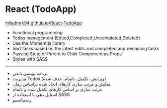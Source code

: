 # React (TodoApp)

[miladmrk94.github.io/React-TodoApp](https://miladmrk94.github.io/React-TodoApp/)

* Functional programming
* Todos management (Edited,Completed,Uncompleted,Deleted)
* Use the Moment.js library
* Sort tasks based on the latest edits and completed and remaining tasks
* Passing State of Parent to Child Component as Props
* Styles with SASS

---------------------

* برنامه نویسی تابعی
* مدیریت Todos (ویرایش، تکمیل، ناتمام، حذف شده)
* نمایش و مرتب سازی کارهای ایجاد شده براساس زمان
* مرتب سازی بر اساس کارهای تکمیل شده و ناتمام 
* استایل دهی با استفاده از SASS
* ریسپانسیو
